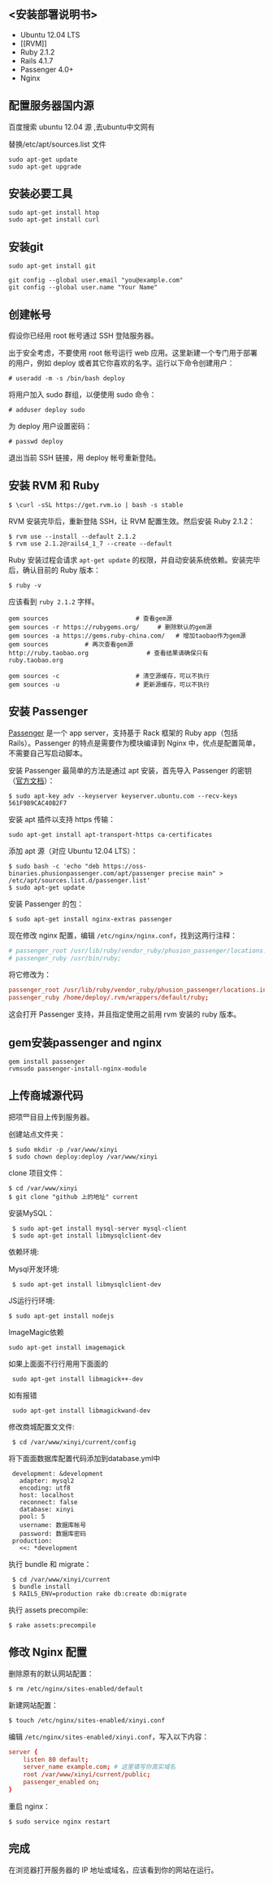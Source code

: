 ## <安装部署说明书>

- Ubuntu 12.04 LTS
- [[RVM]]
- Ruby 2.1.2
- Rails 4.1.7
- Passenger 4.0+
- Nginx

## 配置服务器国内源
百度搜索 ubuntu 12.04 源 ,去ubuntu中文网有

替换/etc/apt/sources.list 文件

```
sudo apt-get update
sudo apt-get upgrade

```

## 安装必要工具

```
sudo apt-get install htop
sudo apt-get install curl
```

## 安装git

```
sudo apt-get install git

git config --global user.email "you@example.com"
git config --global user.name "Your Name"

```

## 创建帐号

假设你已经用 root 帐号通过 SSH 登陆服务器。

出于安全考虑，不要使用 root 帐号运行 web 应用。这里新建一个专门用于部署的用户，例如 deploy 或者其它你喜欢的名字。运行以下命令创建用户：

```
# useradd -m -s /bin/bash deploy
```

将用户加入 sudo 群组，以便使用 sudo 命令：

```
# adduser deploy sudo
```

为 deploy 用户设置密码：

```
# passwd deploy
```

退出当前 SSH 链接，用 deploy 帐号重新登陆。

## 安装 RVM 和 Ruby


```
$ \curl -sSL https://get.rvm.io | bash -s stable
```

RVM 安装完毕后，重新登陆 SSH，让 RVM 配置生效。然后安装 Ruby 2.1.2：

```
$ rvm use --install --default 2.1.2
$ rvm use 2.1.2@rails4_1_7 --create --default
```
Ruby 安装过程会请求 `apt-get update` 的权限，并自动安装系统依赖。安装完毕后，确认目前的 Ruby 版本：

```
$ ruby -v
```

应该看到 `ruby 2.1.2` 字样。

```
gem sources                        # 查看gem源
gem sources -r https://rubygems.org/     # 删除默认的gem源
gem sources -a https://gems.ruby-china.com/   # 增加taobao作为gem源
gem sources   ​​       # 再次查看gem源
http://ruby.taobao.org                # 查看结果请确保只有 ruby.taobao.org

gem sources -c                     # 清空源缓存，可以不执行
gem sources -u                     # 更新源缓存，可以不执行
```

## 安装 Passenger

[Passenger](https://www.phusionpassenger.com/) 是一个 app server，支持基于 Rack 框架的 Ruby app（包括 Rails）。Passenger 的特点是需要作为模块编译到 Nginx 中，优点是配置简单，不需要自己写启动脚本。

安装 Passenger 最简单的方法是通过 apt 安装，首先导入 Passenger 的密钥（[官方文档](http://www.modrails.com/documentation/Users%20guide%20Nginx.html#install_on_debian_ubuntu)）：

```
$ sudo apt-key adv --keyserver keyserver.ubuntu.com --recv-keys 561F9B9CAC40B2F7
```

安装 apt 插件以支持 https 传输：

```
sudo apt-get install apt-transport-https ca-certificates
```

添加 apt 源（对应 Ubuntu 12.04 LTS）：

```
$ sudo bash -c 'echo "deb https://oss-binaries.phusionpassenger.com/apt/passenger precise main" > /etc/apt/sources.list.d/passenger.list'
$ sudo apt-get update
```

安装 Passenger 的包：

```
$ sudo apt-get install nginx-extras passenger
```

现在修改 nginx 配置，编辑 `/etc/nginx/nginx.conf`，找到这两行注释：

```conf
# passenger_root /usr/lib/ruby/vendor_ruby/phusion_passenger/locations.ini;
# passenger_ruby /usr/bin/ruby;
```

将它修改为：

```conf
passenger_root /usr/lib/ruby/vendor_ruby/phusion_passenger/locations.ini;
passenger_ruby /home/deploy/.rvm/wrappers/default/ruby;
```

这会打开 Passenger 支持，并且指定使用之前用 rvm 安装的 ruby 版本。

## gem安装passenger and nginx
```
gem install passenger
rvmsudo passenger-install-nginx-module

```


## 上传商城源代码

把项⺫⽬目上传到服务器。

创建站点文件夹：

```
$ sudo mkdir -p /var/www/xinyi
$ sudo chown deploy:deploy /var/www/xinyi
```

clone 项目文件：

```
$ cd /var/www/xinyi
$ git clone "github 上的地址" current
```

安装MySQL：

```
 $ sudo apt-get install mysql-server mysql-client
 $ sudo apt-get install libmysqlclient-dev
```
依赖环境:

Mysql开发环境:

```
 $ sudo apt-get install libmysqlclient-dev
```

JS运⾏行环境:

```
$ sudo apt-get install nodejs
```

ImageMagic依赖

```
sudo apt-get install imagemagick
```

如果上⾯面不⾏行⽤用下⾯面的

```
 sudo apt-get install libmagick++-dev
```

如有报错

```
 sudo apt-get install libmagickwand-dev
```

修改商城配置⽂文件:

```
 $ cd /var/www/xinyi/current/config
```

将下⾯面数据库配置代码添加到database.yml中

```
 development: &development
   adapter: mysql2
   encoding: utf8
   host: localhost
   reconnect: false
   database: xinyi
   pool: 5
   username: 数据库帐号
   password: 数据库密码
 production:
   <<: *development

```

执行 bundle 和 migrate：

```
 $ cd /var/www/xinyi/current
 $ bundle install
 $ RAILS_ENV=production rake db:create db:migrate
```

执行 assets precompile:

```
$ rake assets:precompile
```
## 修改 Nginx 配置

删除原有的默认网站配置：

```
$ rm /etc/nginx/sites-enabled/default
```

新建网站配置：

```
$ touch /etc/nginx/sites-enabled/xinyi.conf
```

编辑 `/etc/nginx/sites-enabled/xinyi.conf`，写入以下内容：

```conf
server {
    listen 80 default;
    server_name example.com; # 这里填写你真实域名
    root /var/www/xinyi/current/public;
    passenger_enabled on;
}
```

重启 nginx：

```
$ sudo service nginx restart
```

## 完成

在浏览器打开服务器的 IP 地址或域名，应该看到你的网站在运行。